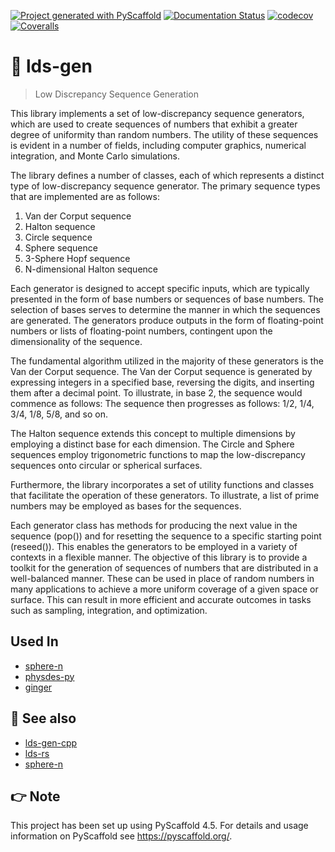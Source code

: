<!-- These are examples of badges you might want to add to your README:
     please update the URLs accordingly

[![Built Status](https://api.cirrus-ci.com/github/<USER>/lds-gen.svg?branch=main)](https://cirrus-ci.com/github/<USER>/lds-gen)
[![ReadTheDocs](https://readthedocs.org/projects/lds-gen/badge/?version=latest)](https://lds-gen.readthedocs.io/en/stable/)
[![Coveralls](https://img.shields.io/coveralls/github/<USER>/lds-gen/main.svg)](https://coveralls.io/r/<USER>/lds-gen)
[![PyPI-Server](https://img.shields.io/pypi/v/lds-gen.svg)](https://pypi.org/project/lds-gen/)
[![Conda-Forge](https://img.shields.io/conda/vn/conda-forge/lds-gen.svg)](https://anaconda.org/conda-forge/lds-gen)
[![Monthly Downloads](https://pepy.tech/badge/lds-gen/month)](https://pepy.tech/project/lds-gen)
[![Twitter](https://img.shields.io/twitter/url/http/shields.io.svg?style=social&label=Twitter)](https://twitter.com/lds-gen)
-->

[![Project generated with PyScaffold](https://img.shields.io/badge/-PyScaffold-005CA0?logo=pyscaffold)](https://pyscaffold.org/)
[![Documentation Status](https://readthedocs.org/projects/lds-gen/badge/?version=latest)](https://lds-gen.readthedocs.io/en/latest/?badge=latest)
[![codecov](https://codecov.io/gh/luk036/lds-gen/graph/badge.svg?token=KTy7qZSSs5)](https://codecov.io/gh/luk036/lds-gen)
[![Coveralls](https://img.shields.io/coveralls/github/luk036/lds-gen/main.svg)](https://coveralls.io/r/luk036/lds-gen)

# 🤏 lds-gen

> Low Discrepancy Sequence Generation

This library implements a set of low-discrepancy sequence generators, which are used to create sequences of numbers that exhibit a greater degree of uniformity than random numbers. The utility of these sequences is evident in a number of fields, including computer graphics, numerical integration, and Monte Carlo simulations.

The library defines a number of classes, each of which represents a distinct type of low-discrepancy sequence generator. The primary sequence types that are implemented are as follows:

1. Van der Corput sequence
2. Halton sequence
3. Circle sequence
4. Sphere sequence
5. 3-Sphere Hopf sequence
6. N-dimensional Halton sequence

Each generator is designed to accept specific inputs, which are typically presented in the form of base numbers or sequences of base numbers. The selection of bases serves to determine the manner in which the sequences are generated. The generators produce outputs in the form of floating-point numbers or lists of floating-point numbers, contingent upon the dimensionality of the sequence.

The fundamental algorithm utilized in the majority of these generators is the Van der Corput sequence. The Van der Corput sequence is generated by expressing integers in a specified base, reversing the digits, and inserting them after a decimal point. To illustrate, in base 2, the sequence would commence as follows: The sequence then progresses as follows: 1/2, 1/4, 3/4, 1/8, 5/8, and so on.

The Halton sequence extends this concept to multiple dimensions by employing a distinct base for each dimension. The Circle and Sphere sequences employ trigonometric functions to map the low-discrepancy sequences onto circular or spherical surfaces.

Furthermore, the library incorporates a set of utility functions and classes that facilitate the operation of these generators. To illustrate, a list of prime numbers may be employed as bases for the sequences.

Each generator class has methods for producing the next value in the sequence (pop()) and for resetting the sequence to a specific starting point (reseed()). This enables the generators to be employed in a variety of contexts in a flexible manner. The objective of this library is to provide a toolkit for the generation of sequences of numbers that are distributed in a well-balanced manner. These can be used in place of random numbers in many applications to achieve a more uniform coverage of a given space or surface. This can result in more efficient and accurate outcomes in tasks such as sampling, integration, and optimization.

## Used In

- [sphere-n](https://github.com/luk036/sphere-n)
- [physdes-py](https://luk036.github.io/physdes-py)
- [ginger](https://luk036.github.io/ginger)

## 👀 See also

- [lds-gen-cpp](https://github.com/luk036/lds-gen-cpp)
- [lds-rs](https://github.com/luk036/lds-rs)
- [sphere-n](https://github.com/luk036/sphere-n)

<!-- pyscaffold-notes -->

## 👉 Note

This project has been set up using PyScaffold 4.5. For details and usage
information on PyScaffold see https://pyscaffold.org/.
